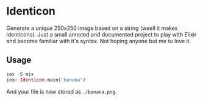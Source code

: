 # Identicon
Generate a unique 250x250 image based on a string (weell it makes identicons).
Just a small annoted and documented project to play with Elixir and become familiar with it's syntax.
Not hoping anyone but me to love it.
## Usage

```elixir
iex -S mix
iex> Identicon.main("banana")
```
And your file is now stored as ```./banana.png```.
